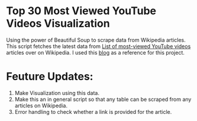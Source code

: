 # Top 30 Most Viewed YouTube Videos Visualization

Using the power of Beautiful Soup to scrape data from Wikipedia articles. 
This script fetches the latest data from [List of most-viewed YouTube videos](https://en.wikipedia.org/wiki/List_of_most-viewed_YouTube_videos) articles over on Wikipedia.
I used this [blog](https://www.pylenin.com/blogs/web-scraping-python-bs4/) as a reference for this project.

# Feuture Updates:

1. Make Visualization using this data.
2. Make this an in general script so that any table can be scraped from any articles on Wikipedia.
3. Error handling to check whether a link is provided for the article.
